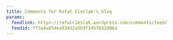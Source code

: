 ```yaml
---
title: Comments for Rafał Cieślak's blog
params:
  feedlink: https://rafalcieslak.wordpress.com/comments/feed/
  feedid: f73a4a854ea034d2a5b9f34bf652d06a
---
```

